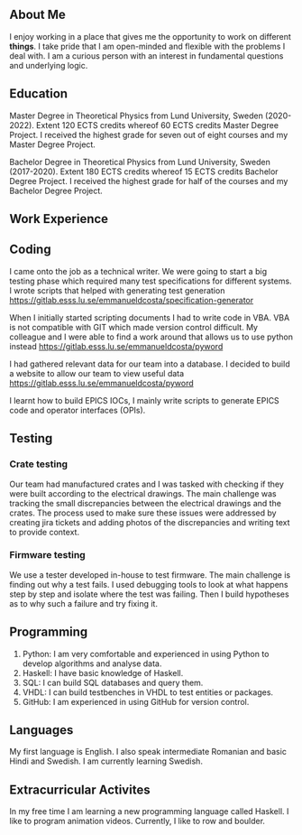 
## About Me
I enjoy working in a place that gives me the opportunity to work on different **things**. I take pride that I am open-minded and flexible with the problems I deal with. I am a curious person with an interest in fundamental questions and underlying logic.


## Education
Master Degree in Theoretical Physics from Lund University, Sweden (2020-2022). Extent 120 ECTS credits whereof 60 ECTS credits Master Degree Project. I received the highest grade for seven out of eight courses and my Master Degree Project.

Bachelor Degree in Theoretical Physics from Lund University, Sweden (2017-2020). Extent 180 ECTS credits whereof 15 ECTS credits Bachelor Degree Project. I received the highest grade for half of the courses and my Bachelor Degree Project.

## Work Experience
## Coding
I came onto the job as a technical writer. We were going to start a big testing phase which required many test specifications for different systems. I wrote scripts that helped with generating test generation https://gitlab.esss.lu.se/emmanueldcosta/specification-generator

When I initially started scripting documents I had to write code in VBA. VBA is not compatible with GIT which made version control difficult. My colleague and I were able to find a work around that allows us to use python instead https://gitlab.esss.lu.se/emmanueldcosta/pyword 

I had gathered relevant data for our team into a database. I decided to build a website to allow our team to view useful data https://gitlab.esss.lu.se/emmanueldcosta/pyword 

I learnt how to build EPICS IOCs, I mainly write scripts to generate EPICS code and operator interfaces (OPIs).

## Testing
### Crate testing
Our team had manufactured crates and I was tasked with checking if they were built according to the electrical drawings. The main challenge was tracking the small discrepancies between the electrical drawings and the crates. The process used to make sure these issues were addressed by creating jira tickets and adding photos of the discrepancies and writing text to provide context.

### Firmware testing
We use a tester developed in-house to test firmware. The main challenge is finding out why a test fails. I used debugging tools to look at what happens step by step and isolate where the test was failing. Then I build hypotheses as to why such a failure and try fixing it.


## Programming 
1. Python: I am very comfortable and experienced in using Python to develop algorithms and analyse data. 
2. Haskell: I have basic knowledge of Haskell.
3. SQL: I can build SQL databases and query them.
4. VHDL: I can build testbenches in VHDL to test entities or packages.
5. GitHub: I am experienced in using GitHub for version control.

## Languages
My first language is English. I also speak intermediate Romanian and basic Hindi and Swedish. I am currently learning Swedish.

## Extracurricular Activites
In my free time I am learning a new programming language called Haskell. I like to program animation videos. Currently, I like to row and boulder.